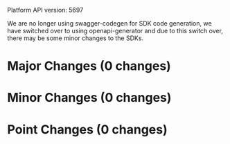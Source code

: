 Platform API version: 5697


We are no longer using swagger-codegen for SDK code generation, we have switched over to using openapi-generator and due to this switch over, there may be some minor changes to the SDKs.

# Major Changes (0 changes)


# Minor Changes (0 changes)


# Point Changes (0 changes)
